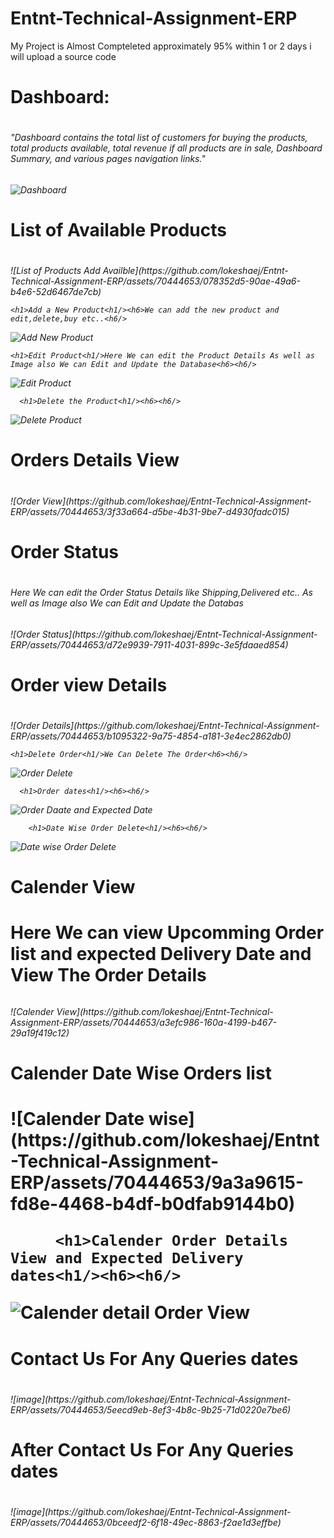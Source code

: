 # Entnt-Technical-Assignment-ERP
My Project is Almost Compteleted approximately 95% within 1 or 2 days i will upload  a source code
<h1>Dashboard:<h1/><h6>
"Dashboard contains the total list of customers for buying the products, total products available, total revenue if all products are in sale, Dashboard Summary, and various pages navigation links."<h6/>
  
![Dashboard](https://github.com/lokeshaej/Entnt-Technical-Assignment-ERP/assets/70444653/a0af22cd-01e4-4399-b19c-4e94dd31b9f9)

  <h1>List of Available Products<h1/><h6><h6/>
  ![List of Products Add Availble](https://github.com/lokeshaej/Entnt-Technical-Assignment-ERP/assets/70444653/078352d5-90ae-49a6-b4e6-52d6467de7cb)
 
    <h1>Add a New Product<h1/><h6>We can add the new product and edit,delete,buy etc..<h6/>
  ![Add New Product](https://github.com/lokeshaej/Entnt-Technical-Assignment-ERP/assets/70444653/001ab20b-3edf-4835-bc01-c7575a4b8f34)
   
    <h1>Edit Product<h1/>Here We can edit the Product Details As well as Image also We can Edit and Update the Database<h6><h6/>
  ![Edit Product](https://github.com/lokeshaej/Entnt-Technical-Assignment-ERP/assets/70444653/76362dca-5237-4604-8d51-4ad2e4ec227c)
    
      <h1>Delete the Product<h1/><h6><h6/>
  ![Delete Product](https://github.com/lokeshaej/Entnt-Technical-Assignment-ERP/assets/70444653/2de53ade-4135-432b-910c-a0dd266af534)
 
  
  <h1>Orders Details View<h1/><h6><h6/>
![Order View](https://github.com/lokeshaej/Entnt-Technical-Assignment-ERP/assets/70444653/3f33a664-d5be-4b31-9be7-d4930fadc015)
    
 <h1>Order Status<h1/><h6>Here We can edit the Order Status Details like Shipping,Delivered etc.. As well as Image also We can Edit and Update the Databas<h6/>
![Order Status](https://github.com/lokeshaej/Entnt-Technical-Assignment-ERP/assets/70444653/d72e9939-7911-4031-899c-3e5fdaaed854)
 
  <h1>Order view Details<h1/><h6><h6/>
![Order Details](https://github.com/lokeshaej/Entnt-Technical-Assignment-ERP/assets/70444653/b1095322-9a75-4854-a181-3e4ec2862db0)
  
    <h1>Delete Order<h1/>We Can Delete The Order<h6><h6/>
![Order Delete](https://github.com/lokeshaej/Entnt-Technical-Assignment-ERP/assets/70444653/1405704c-1d3d-4384-b93b-fd4ba03a9d5d)
   
      <h1>Order dates<h1/><h6><h6/>
![Order Daate and Expected Date](https://github.com/lokeshaej/Entnt-Technical-Assignment-ERP/assets/70444653/15898153-9b6e-4650-bab1-7d7f68a78fec)
       
        <h1>Date Wise Order Delete<h1/><h6><h6/>
![Date wise Order Delete](https://github.com/lokeshaej/Entnt-Technical-Assignment-ERP/assets/70444653/ba5683b0-09d2-4136-9a5f-e4514a0718c0)

        
  <h1>Calender View<h1/>Here We can view Upcomming Order list and expected Delivery Date and View The Order Details<h6><h6/>
![Calender View](https://github.com/lokeshaej/Entnt-Technical-Assignment-ERP/assets/70444653/a3efc986-160a-4199-b467-29a19f419c12)

 <h1>Calender Date Wise Orders list<h1>
![Calender Date wise](https://github.com/lokeshaej/Entnt-Technical-Assignment-ERP/assets/70444653/9a3a9615-fd8e-4468-b4df-b0dfab9144b0)
          
         <h1>Calender Order Details View and Expected Delivery dates<h1/><h6><h6/>
![Calender detail Order View](https://github.com/lokeshaej/Entnt-Technical-Assignment-ERP/assets/70444653/957b4c48-d78a-40ae-8428-0c045ecc6532)

<h1>Contact Us For Any Queries dates<h1/><h6><h6/>
![image](https://github.com/lokeshaej/Entnt-Technical-Assignment-ERP/assets/70444653/5eecd9eb-8ef3-4b8c-9b25-71d0220e7be6)
  
<h1>After Contact Us For Any Queries dates<h1/><h6><h6/>
![image](https://github.com/lokeshaej/Entnt-Technical-Assignment-ERP/assets/70444653/0bceedf2-6f18-49ec-8863-f2ae1d3effbe)



